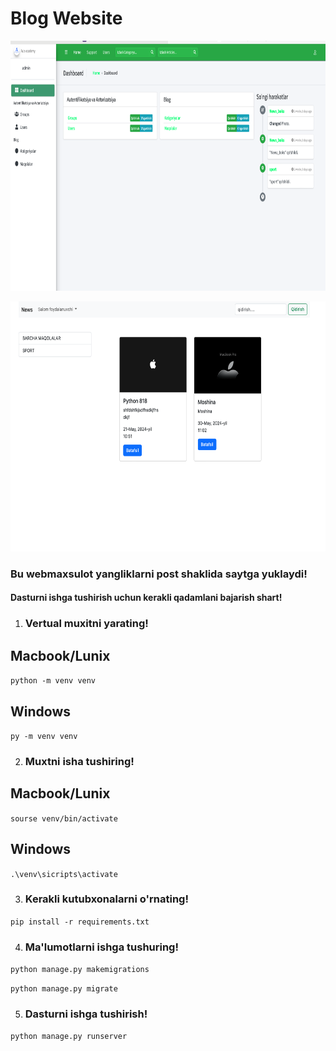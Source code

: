 # Blog Website

<p align="center">
    <img height="400" src="https://github.com/Raximboy7/web-818/blob/main/web.png">
</p>

<p align="center">
    <img height="400" src="https://github.com/Raximboy7/web-818/blob/main/web2.png">
</p>

<h3>Bu webmaxsulot yangliklarni post shaklida saytga yuklaydi!</h3>  

<h4>Dasturni ishga tushirish uchun kerakli qadamlani bajarish shart!</h4>

1. <h3>Vertual muxitni yarating!</h3>


<h2>Macbook/Lunix</h2>  

`python -m venv venv`


<h2>Windows</h2>    

`py -m venv venv`


2. <h3>Muxtni isha tushiring!</h3>

<h2>Macbook/Lunix</h2> 

`sourse venv/bin/activate`


<h2>Windows</h2> 

`.\venv\sicripts\activate`

3. <h3>Kerakli kutubxonalarni o'rnating!</h3>

`pip install -r requirements.txt`

4. <h3> Ma'lumotlarni ishga tushuring!</h3>

`python manage.py makemigrations`

`python manage.py migrate`


5. <h3>Dasturni ishga tushirish!</h3>

`python manage.py runserver`
